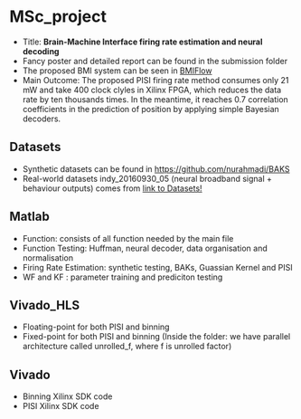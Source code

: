 # MSc_project
* Title: **Brain-Machine Interface firing rate estimation and neural decoding**
* Fancy poster and detailed report can be found in the submission folder
* The proposed BMI system can be seen in [BMIFlow](https://user-images.githubusercontent.com/72474193/132912148-4448cd21-71c4-4799-8909-797a6a0b0e36.png)
* Main Outcome: The proposed PISI firing rate method consumes only 21 mW and take 400 clock clyles in Xilinx FPGA, which reduces the data rate by ten thousands times. In the meantime, it reaches 0.7 correlation coefficients in the prediction of position by applying simple Bayesian decoders.



## Datasets
* Synthetic datasets can be found in https://github.com/nurahmadi/BAKS
* Real-world datasets indy_20160930_05 (neural broadband signal + behaviour outputs) comes from [link to Datasets!](https://zenodo.org/record/3854034#.YTu4op70lmq)

## Matlab
* Function: consists of all function needed by the main file
* Function Testing: Huffman, neural decoder, data organisation and normalisation
* Firing Rate Estimation: synthetic testing, BAKs, Guassian Kernel and PISI
* WF and KF : parameter training and prediciton testing

## Vivado_HLS
* Floating-point for both PISI and binning
* Fixed-point for both PISI and binning (Inside the folder: we have parallel architecture called unrolled_f, where f is unrolled factor)

## Vivado
* Binning Xilinx SDK code
* PISI Xilinx SDK code
